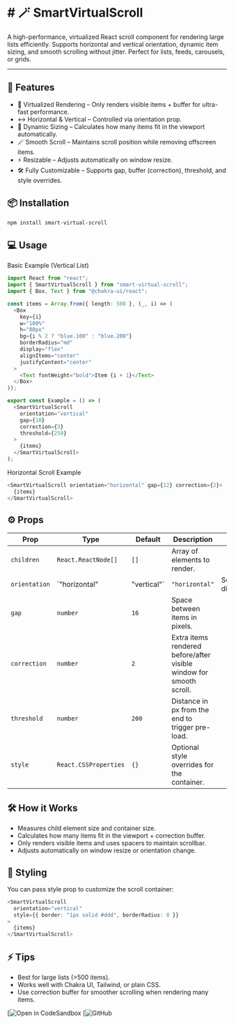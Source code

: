 # \# 🪄 SmartVirtualScroll

A high-performance, virtualized React scroll component for rendering large lists efficiently. Supports horizontal and vertical orientation, dynamic item sizing, and smooth scrolling without jitter. Perfect for lists, feeds, carousels, or grids.

---

## 🚀 Features

- 🌟 Virtualized Rendering – Only renders visible items + buffer for ultra-fast performance.
- ↔️ Horizontal & Vertical – Controlled via orientation prop.
- 📏 Dynamic Sizing – Calculates how many items fit in the viewport automatically.
- 🪄 Smooth Scroll – Maintains scroll position while removing offscreen items.
- ⚡ Resizable – Adjusts automatically on window resize.
- 🛠 Fully Customizable – Supports gap, buffer (correction), threshold, and style overrides.

## 📦 Installation

```bash
npm install smart-virtual-scroll
```

## 💻 Usage

Basic Example (Vertical List)

```typescript
import React from "react";
import { SmartVirtualScroll } from "smart-virtual-scroll";
import { Box, Text } from "@chakra-ui/react";

const items = Array.from({ length: 500 }, (_, i) => (
  <Box
    key={i}
    w="100%"
    h="80px"
    bg={i % 2 ? "blue.100" : "blue.200"}
    borderRadius="md"
    display="flex"
    alignItems="center"
    justifyContent="center"
  >
    <Text fontWeight="bold">Item {i + 1}</Text>
  </Box>
));

export const Example = () => (
  <SmartVirtualScroll
    orientation="vertical"
    gap={10}
    correction={3}
    threshold={250}
  >
    {items}
  </SmartVirtualScroll>
);
```

Horizontal Scroll Example

```typescript
<SmartVirtualScroll orientation="horizontal" gap={12} correction={2}>
  {items}
</SmartVirtualScroll>
```

## ⚙️ Props

| Prop          | Type                  | Default     | Description                                                         |                   |
| ------------- | --------------------- | ----------- | ------------------------------------------------------------------- | ----------------- |
| `children`    | `React.ReactNode[]`   | `[]`        | Array of elements to render.                                        |                   |
| `orientation` | `"horizontal"         | "vertical"` | `"horizontal"`                                                      | Scroll direction. |
| `gap`         | `number`              | `16`        | Space between items in pixels.                                      |                   |
| `correction`  | `number`              | `2`         | Extra items rendered before/after visible window for smooth scroll. |                   |
| `threshold`   | `number`              | `200`       | Distance in px from the end to trigger pre-load.                    |                   |
| `style`       | `React.CSSProperties` | `{}`        | Optional style overrides for the container.                         |                   |

## 🛠 How it Works

- Measures child element size and container size.
- Calculates how many items fit in the viewport + correction buffer.
- Only renders visible items and uses spacers to maintain scrollbar.
- Adjusts automatically on window resize or orientation change.

## 🎨 Styling

You can pass style prop to customize the scroll container:

```typescript
<SmartVirtualScroll
  orientation="vertical"
  style={{ border: "1px solid #ddd", borderRadius: 8 }}
>
  {items}
</SmartVirtualScroll>
```

## ⚡ Tips

- Best for large lists (>500 items).
- Works well with Chakra UI, Tailwind, or plain CSS.
- Use correction buffer for smoother scrolling when rendering many items.

[![Open in CodeSandbox](https://codesandbox.io/p/devbox/react-typescript-forked-vpv2ts?workspaceId=ws_GLzXiGXYtnVTg5vXTiP71L)
[![GitHub](https://github.com/Atifmoin19/smart-virtual-scroll.git)
